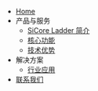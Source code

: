 *   [Home](/)
*   产品与服务
    *   [SiCore Ladder 简介](product/intro.md)
    *   [核心功能](product/features.md)
    *   [技术优势](product/advantages.md)
*   解决方案
    *   [行业应用](solutions/industry-cases.md)
*   [联系我们](contact.md) 